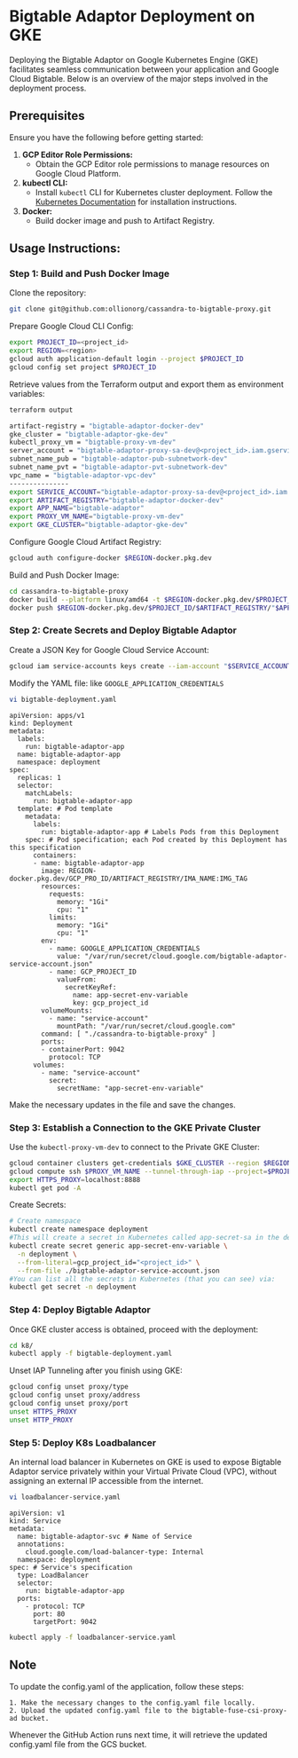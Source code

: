 
# Bigtable Adaptor Deployment on GKE

Deploying the Bigtable Adaptor on Google Kubernetes Engine (GKE) facilitates seamless communication between your application and Google Cloud Bigtable. Below is an overview of the major steps involved in the deployment process.

## Prerequisites

Ensure you have the following before getting started:

1. **GCP Editor Role Permissions:**
   - Obtain the GCP Editor role permissions to manage resources on Google Cloud Platform.
2. **kubectl CLI:**
   - Install `kubectl` CLI for Kubernetes cluster deployment. Follow the [Kubernetes Documentation](https://kubernetes.io/docs/tasks/tools/install-kubectl/) for installation instructions.
3. **Docker:**
   - Build docker image and push to Artifact Registry.

## Usage Instructions:

### Step 1: Build and Push Docker Image

Clone the repository:

```bash
git clone git@github.com:ollionorg/cassandra-to-bigtable-proxy.git
```

Prepare Google Cloud CLI Config:

```bash
export PROJECT_ID=<project_id>
export REGION=<region>
gcloud auth application-default login --project $PROJECT_ID
gcloud config set project $PROJECT_ID
```

Retrieve values from the Terraform output and export them as environment variables:

```bash
terraform output
```

```bash
artifact-registry = "bigtable-adaptor-docker-dev"
gke_cluster = "bigtable-adaptor-gke-dev"
kubectl_proxy_vm = "bigtable-proxy-vm-dev"
server_account = "bigtable-adaptor-proxy-sa-dev@<project_id>.iam.gserviceaccount.com"
subnet_name_pub = "bigtable-adaptor-pub-subnetwork-dev"
subnet_name_pvt = "bigtable-adaptor-pvt-subnetwork-dev"
vpc_name = "bigtable-adaptor-vpc-dev"
---------------
export SERVICE_ACCOUNT="bigtable-adaptor-proxy-sa-dev@<project_id>.iam.gserviceaccount.com"
export ARTIFACT_REGISTRY="bigtable-adaptor-docker-dev"
export APP_NAME="bigtable-adaptor"
export PROXY_VM_NAME="bigtable-proxy-vm-dev"
export GKE_CLUSTER="bigtable-adaptor-gke-dev"
```

Configure Google Cloud Artifact Registry:

```bash
gcloud auth configure-docker $REGION-docker.pkg.dev
```

Build and Push Docker Image:

```bash
cd cassandra-to-bigtable-proxy
docker build --platform linux/amd64 -t $REGION-docker.pkg.dev/$PROJECT_ID/$ARTIFACT_REGISTRY/"$APP_NAME":tag1 .
docker push $REGION-docker.pkg.dev/$PROJECT_ID/$ARTIFACT_REGISTRY/"$APP_NAME":tag1
```

### Step 2: Create Secrets and Deploy Bigtable Adaptor

Create a JSON Key for Google Cloud Service Account:

```bash
gcloud iam service-accounts keys create --iam-account "$SERVICE_ACCOUNT@$PROJECT_ID.iam.gserviceaccount.com"~/Downloads/bigtable-adaptor-service-account.json
```

Modify the YAML file: like `GOOGLE_APPLICATION_CREDENTIALS`

```bash
vi bigtable-deployment.yaml
```

```
apiVersion: apps/v1
kind: Deployment
metadata:
  labels:
    run: bigtable-adaptor-app
  name: bigtable-adaptor-app
  namespace: deployment
spec:
  replicas: 1
  selector:
    matchLabels:
      run: bigtable-adaptor-app
  template: # Pod template
    metadata:
      labels:
        run: bigtable-adaptor-app # Labels Pods from this Deployment
    spec: # Pod specification; each Pod created by this Deployment has this specification
      containers:
      - name: bigtable-adaptor-app
        image: REGION-docker.pkg.dev/GCP_PRO_ID/ARTIFACT_REGISTRY/IMA_NAME:IMG_TAG
        resources:
          requests:
            memory: "1Gi"
            cpu: "1"
          limits:
            memory: "1Gi"
            cpu: "1"
        env:
          - name: GOOGLE_APPLICATION_CREDENTIALS
            value: "/var/run/secret/cloud.google.com/bigtable-adaptor-service-account.json"
          - name: GCP_PROJECT_ID
            valueFrom:
              secretKeyRef:
                name: app-secret-env-variable
                key: gcp_project_id
        volumeMounts:
          - name: "service-account"
            mountPath: "/var/run/secret/cloud.google.com"
        command: [ "./cassandra-to-bigtable-proxy" ]
        ports:
        - containerPort: 9042
          protocol: TCP
      volumes:
        - name: "service-account"
          secret:
            secretName: "app-secret-env-variable"
```

Make the necessary updates in the file and save the changes.

### Step 3: Establish a Connection to the GKE Private Cluster

Use the `kubectl-proxy-vm-dev` to connect to the Private GKE Cluster:

```bash
gcloud container clusters get-credentials $GKE_CLUSTER --region $REGION --project $PROJECT_ID
gcloud compute ssh $PROXY_VM_NAME --tunnel-through-iap --project=$PROJECT_ID --zone=${REGION}-a --ssh-flag="-4 -L8888:localhost:8888 -N -q -f"
export HTTPS_PROXY=localhost:8888
kubectl get pod -A
```

Create Secrets:

```bash
# Create namespace
kubectl create namespace deployment
#This will create a secret in Kubernetes called app-secret-sa in the deployment namespace.
kubectl create secret generic app-secret-env-variable \
  -n deployment \
  --from-literal=gcp_project_id="<project_id>" \
  --from-file ./bigtable-adaptor-service-account.json
#You can list all the secrets in Kubernetes (that you can see) via:
kubectl get secret -n deployment
```

### Step 4: Deploy Bigtable Adaptor

Once GKE cluster access is obtained, proceed with the deployment:

```bash
cd k8/
kubectl apply -f bigtable-deployment.yaml
```

Unset IAP Tunneling after you finish using GKE:

```bash
gcloud config unset proxy/type
gcloud config unset proxy/address
gcloud config unset proxy/port
unset HTTPS_PROXY
unset HTTP_PROXY
```

### Step 5: Deploy K8s Loadbalancer
An internal load balancer in Kubernetes on GKE is used to expose Bigtable Adaptor service privately within your Virtual Private Cloud (VPC), without assigning an external IP accessible from the internet.

```bash
vi loadbalancer-service.yaml
```

```
apiVersion: v1
kind: Service
metadata:
  name: bigtable-adaptor-svc # Name of Service
  annotations:
    cloud.google.com/load-balancer-type: Internal
  namespace: deployment
spec: # Service's specification
  type: LoadBalancer
  selector:
    run: bigtable-adaptor-app
  ports:
    - protocol: TCP
      port: 80
      targetPort: 9042
```

```bash
kubectl apply -f loadbalancer-service.yaml
```

## Note

To update the config.yaml of the application, follow these steps:

    1. Make the necessary changes to the config.yaml file locally.
    2. Upload the updated config.yaml file to the bigtable-fuse-csi-proxy-ad bucket.

Whenever the GitHub Action runs next time, it will retrieve the updated config.yaml file from the GCS bucket.
